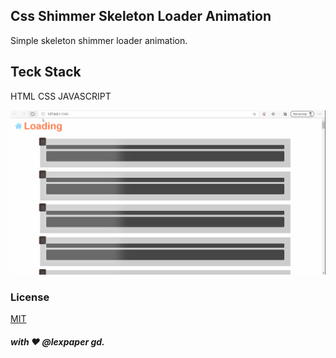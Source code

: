 ## Css Shimmer Skeleton Loader Animation
Simple skeleton shimmer loader animation.

## Teck Stack
HTML
CSS
JAVASCRIPT

![demo](img/CSS-SKELETON.gif)


### License
[MIT](https://choosealicense.com/licenses/mit/)

##### with ❤️ @lexpaper gd.
